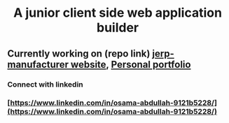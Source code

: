<h1 align="center">A junior client side web application builder</h1>

## Currently working on (repo link) [jerp- manufacturer website](https://github.com/osama2kabdullah/jerp-client-side), [Personal portfolio](https://github.com/osama2kabdullah/portfoliosite)

### Connect with linkedin
### [https://www.linkedin.com/in/osama-abdullah-9121b5228/](https://www.linkedin.com/in/osama-abdullah-9121b5228/)
